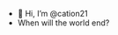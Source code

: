 - 👋 Hi, I’m @cation21
- When will the world end?
<!---
cation21/cation21 is a ✨ special ✨ repository because its `README.md` (this file) appears on your GitHub profile.
You can click the Preview link to take a look at your changes.
--->

